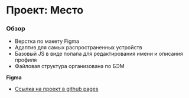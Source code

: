 # Проект: Место

### Обзор

* Верстка по макету Figma 
* Адаптив для самых распространенных устройств
* Базовый JS в виде попапа для редактирования имени и описания профиля
* Файловая структура организована по БЭМ

**Figma**

* [Ссылка на проект в github pages](https://smoothyhf.github.io/mesto/)
